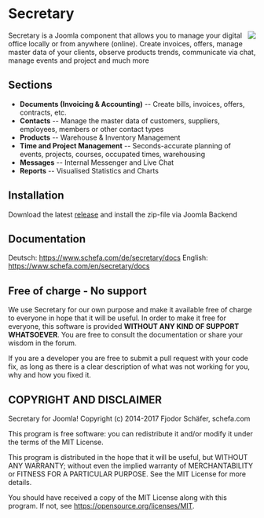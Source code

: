 # Secretary

<img align="right" src="https://raw.githubusercontent.com/schefa/Secretary/master/media/images/secretary_medium_logo.png?token=AJUwgcJSPlMjH9MhBoh6ojWt0tjP9o2zks5aTVjPwA%3D%3D">
Secretary is a Joomla component that allows you to manage your digital office locally or from anywhere (online). Create invoices, offers, manage master data of your clients, observe products trends, communicate via chat, manage events and project and much more

## Sections
- **Documents (Invoicing & Accounting)**
-- Create bills, invoices, offers, contracts, etc.
- **Contacts**
-- Manage the master data of customers, suppliers, employees, members or other contact types
- **Products**
-- Warehouse & Inventory Management
- **Time and Project Management**
-- Seconds-accurate planning of events, projects, courses, occupated times, warehousing
- **Messages**
-- Internal Messenger and Live Chat
- **Reports**
-- Visualised Statistics and Charts

## Installation

Download the latest <a href="https://github.com/schefa/Secretary/releases">release</a> and install the zip-file via Joomla Backend

## Documentation
Deutsch: https://www.schefa.com/de/secretary/docs
English: https://www.schefa.com/en/secretary/docs

## Free of charge - No support

We use Secretary for our own purpose and make it available free of charge to everyone in hope that it will be useful. 
In order to make it free for everyone, this software is provided **WITHOUT ANY KIND OF SUPPORT WHATSOEVER**. You are free to consult the documentation or share your wisdom in the forum.

If you are a developer you are free to submit a pull request with your code fix, as long as there is a clear description of what was not working for you, why and how you fixed it.

## COPYRIGHT AND DISCLAIMER
Secretary for Joomla! Copyright (c) 2014-2017 Fjodor Schäfer, schefa.com

This program is free software: you can redistribute it and/or modify it under the terms of the MIT License.

This program is distributed in the hope that it will be useful, but WITHOUT ANY WARRANTY; without even the implied warranty of MERCHANTABILITY or FITNESS FOR A PARTICULAR PURPOSE. See the MIT License for more details.

You should have received a copy of the MIT License along with this program. If not, see https://opensource.org/licenses/MIT.
